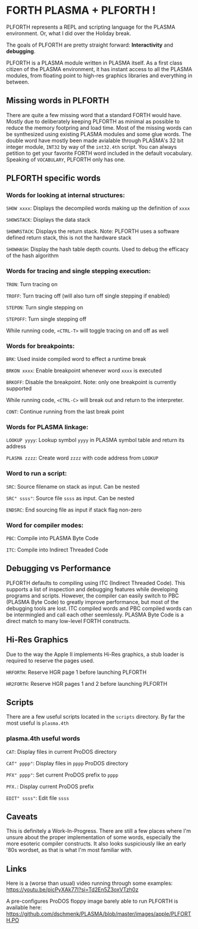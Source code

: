 # FORTH PLASMA + PLFORTH !

PLFORTH represents a REPL and scripting language for the PLASMA environment. Or, what I did over the Holiday break.

The goals of PLFORTH are pretty straight forward:
**Interactivity** and **debugging**.

PLFORTH is a PLASMA module written in PLASMA itself. As a first class citizen of the PLASMA environment, it has instant access to all the PLASMA modules, from floating point to high-res graphics libraries and everything in between.

## Missing words in PLFORTH

There are quite a few missing word that a standard FORTH would have. Mostly due to deliberately keeping PLFORTH as minimal as possible to reduce the memory footpring and load time. Most of the missing words can be synthesized using existing PLASMA modules and some glue words. The double word have mostly been made avialable through PLASMA's 32 bit integer module, `INT32` by way of the `int32.4th` script. You can always petition to get your favorite FORTH word included in the default vocabulary. Speaking of `VOCABULARY`, PLFORTH only has one.

## PLFORTH specific words

### Words for looking at internal structures:

`SHOW xxxx`: Displays the decompiled words making up the definition of `xxxx`

`SHOWSTACK`: Displays the data stack

`SHOWRSTACK`: Displays the return stack. Note: PLFORTH uses a software defined return stack, this is not the hardware stack

`SHOWHASH`: Display the hash table depth counts. Used to debug the efficacy of the hash algorithm

### Words for tracing and single stepping execution:

`TRON`: Turn tracing on

`TROFF`: Turn tracing off (will also turn off single stepping if enabled)

`STEPON`: Turn single stepping on

`STEPOFF`: Turn single stepping off

While running code, `<CTRL-T>` will toggle tracing on and off as well

### Words for breakpoints:

`BRK`: Used inside compiled word to effect a runtime break

`BRKON xxxx`: Enable breakpoint whenever word `xxxx` is executed

`BRKOFF`: Disable the breakpoint. Note: only one breakpoint is currently supported

While running code, `<CTRL-C>` will break out and return to the interpreter.

`CONT`: Continue running from the last break point

### Words for PLASMA linkage:

`LOOKUP yyyy`: Lookup symbol `yyyy` in PLASMA symbol table and return its address

`PLASMA zzzz`: Create word `zzzz` with code address from `LOOKUP`

### Word to run a script:

`SRC`: Source filename on stack as input. Can be nested

`SRC" ssss"`: Source file `ssss` as input. Can be nested

`ENDSRC`: End sourcing file as input if stack flag non-zero

### Word for compiler modes:

`PBC`: Compile into PLASMA Byte Code

`ITC`: Compile into Indirect Threaded Code

## Debugging vs Performance

PLFORTH defaults to compiling using ITC (Indirect Threaded Code). This supports a list of inspection and debugging features while developing programs and scripts. However, the compiler can easily switch to PBC (PLASMA Byte Code) to greatly improve performance, but most of the debugging tools are lost. ITC compiled words and PBC compiled words can be intermingled and call each other seemlessly. PLASMA Byte Code is a direct match to many low-level FORTH constructs.

## Hi-Res Graphics
Due to the way the Apple II implements Hi-Res graphics, a stub loader is required to reserve the pages used.

`HRFORTH`: Reserve HGR page 1 before launching PLFORTH

`HR2FORTH`: Reserve HGR pages 1 and 2 before launching PLFORTH

## Scripts

There are a few useful scripts located in the `scripts` directory. By far the most useful is `plasma.4th`

### plasma.4th useful words

`CAT`: Display files in current ProDOS directory

`CAT" pppp"`: Display files in `pppp` ProDOS directory

`PFX" pppp"`: Set current ProDOS prefix to `pppp`

`PFX.`: Display current ProDOS prefix

`EDIT" ssss"`: Edit file `ssss`

## Caveats

This is definitely a Work-In-Progress. There are still a few places where I'm unsure about the proper implementation of some words, especially the more esoteric compiler constructs. It also looks suspiciously like an early '80s wordset, as that is what I'm most familiar with.

## Links

Here is a (worse than usual) video running through some examples: https://youtu.be/picPyXAk77I?si=Td2En5Z3oxVTzh0z

A pre-configures ProDOS floppy image barely able to run PLFORTH is available here: https://github.com/dschmenk/PLASMA/blob/master/images/apple/PLFORTH.PO
